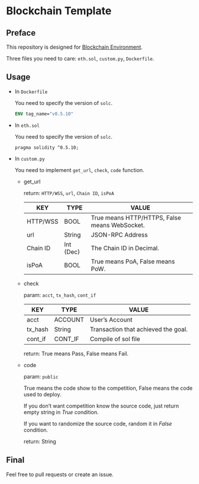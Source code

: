 # Blockchain Template

## Preface

This repository is designed for [Blockchain Environment](https://github.com/kazutoiris/blockchain_env).

Three files you need to care: `eth.sol`, `custom.py`, `Dockerfile`.

## Usage

+ In `Dockerfile`

  You need to specify the version of `solc`.

  ```dockerfile
  ENV tag_name="v0.5.10"
  ```

+ In `eth.sol`

  You need to specify the version of `solc`.

  ```solidity
  pragma solidity ^0.5.10;
  ```

+ In `custom.py`

  You need to implement `get_url`, `check`, `code` function.

  + get_url

    return: `HTTP/WSS`, `url`, `Chain ID`, `isPoA`

    | KEY      | TYPE      | VALUE                                         |
    | -------- | --------- | --------------------------------------------- |
    | HTTP/WSS | BOOL      | True means HTTP/HTTPS, False means WebSocket. |
    | url      | String    | JSON-RPC Address                              |
    | Chain ID | Int (Dec) | The Chain ID in Decimal.                      |
    | isPoA    | BOOL      | True means PoA, False means PoW.              |

  + check

    param: `acct`, `tx_hash`, `cont_if`

    | KEY     | TYPE    | VALUE                               |
    | ------- | ------- | ----------------------------------- |
    | acct    | ACCOUNT | User’s Account                      |
    | tx_hash | String  | Transaction that achieved the goal. |
    | cont_if | CONT_IF | Compile of sol file                 |

    return: True means Pass, False means Fail.

  + code

    param: `public`

    True means the code show to the competition, False means the code used to deploy.

    If you don’t want competition know the source code, just return empty string in *True* condition.

    If you want to randomize the source code, random it in *False* condition.

    return: String

## Final

Feel free to pull requests or create an issue.

